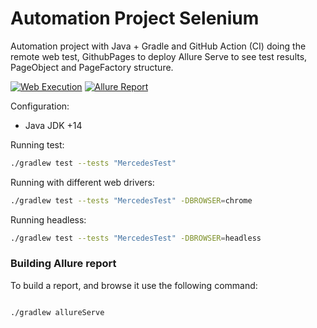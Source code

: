 # Automation Project Selenium

Automation project with Java + Gradle and GitHub Action (CI) doing the remote web test, GithubPages to deploy Allure
Serve to see test results, PageObject and PageFactory structure.

[![Web Execution](https://github.com/tassioplima/Selenium/workflows/CI/badge.svg)](https://github.com/tassioplima/Selenium/actions)
[![Allure Report](https://img.shields.io/badge/Allure%20Report-deployed-yellowgreen)](https://tassioplima.github.io/Selenium/)

Configuration:

- Java JDK +14

Running test:

``` bash
./gradlew test --tests "MercedesTest"
```

Running with different web drivers:

``` bash
./gradlew test --tests "MercedesTest" -DBROWSER=chrome
```

Running headless:

``` bash
./gradlew test --tests "MercedesTest" -DBROWSER=headless
```

### Building Allure report

To build a report, and browse it use the following command:

``` bash

./gradlew allureServe
```